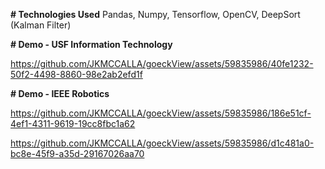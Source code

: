 **# Technologies Used**
Pandas, Numpy, Tensorflow, OpenCV, DeepSort (Kalman Filter)

**# Demo - USF Information Technology**

https://github.com/JKMCCALLA/goeckView/assets/59835986/40fe1232-50f2-4498-8860-98e2ab2efd1f

**# Demo - IEEE Robotics**

https://github.com/JKMCCALLA/goeckView/assets/59835986/186e51cf-4ef1-4311-9619-19cc8fbc1a62

https://github.com/JKMCCALLA/goeckView/assets/59835986/d1c481a0-bc8e-45f9-a35d-29167026aa70

